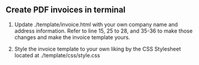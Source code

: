 
Create PDF invoices in terminal
-------------------------------

1. Update ./template/invoice.html with your own company name and address information. Refer to line 15, 25 to 28, and 35-36 to make those changes and make the invoice template yours. 

2. Style the invoice template to your own liking by the CSS Stylesheet located at ./template/css/style.css
